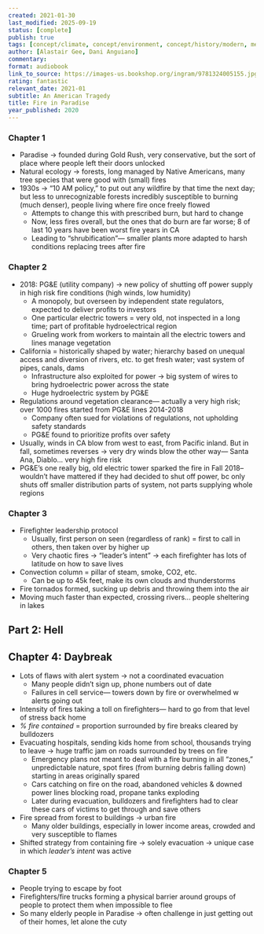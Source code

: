 ```yaml
---
created: 2021-01-30
last_modified: 2025-09-19
status: [complete]
publish: true
tags: [concept/climate, concept/environment, concept/history/modern, media/nonfiction/journalism, type/notes]
author: [Alastair Gee, Dani Anguiano]
commentary:
format: audiobook
link_to_source: https://images-us.bookshop.org/ingram/9781324005155.jpg?v=65cf0e4ed7428f1b22868861903a46e8
rating: fantastic
relevant_date: 2021-01
subtitle: An American Tragedy
title: Fire in Paradise
year_published: 2020
---
```


### Chapter 1

- Paradise → founded during Gold Rush, very conservative, but the sort of place where people left their doors unlocked
- Natural ecology → forests, long managed by Native Americans, many tree species that were good with (small) fires
- 1930s → “10 AM policy,” to put out any wildfire by that time the next day; but less to unrecognizable forests incredibly susceptible to burning (much denser), people living where fire once freely flowed
    - Attempts to change this with prescribed burn, but hard to change
    - Now, less fires overall, but the ones that do burn are far worse; 8 of last 10 years have been worst fire years in CA
    - Leading to “shrubification”— smaller plants more adapted to harsh conditions replacing trees after fire

### Chapter 2

- 2018: PG&E (utility company) → new policy of shutting off power supply in high risk fire conditions (high winds, low humidity)
    - A monopoly, but overseen by independent state regulators, expected to deliver profits to investors
    - One particular electric towers = very old, not inspected in a long time; part of profitable hydroelectrical region
    - Grueling work from workers to maintain all the electric towers and lines manage vegetation
- California = historically shaped by water; hierarchy based on unequal access and diversion of rivers, etc. to get fresh water; vast system of pipes, canals, dams
    - Infrastructure also exploited for power → big system of wires to bring hydroelectric power across the state
    - Huge hydroelectric system by PG&E
- Regulations around vegetation clearance— actually a very high risk; over 1000 fires started from PG&E lines 2014-2018
    - Company often sued for violations of regulations, not upholding safety standards
    - PG&E found to prioritize profits over safety
- Usually, winds in CA blow from west to east, from Pacific inland. But in fall, sometimes reverses → very dry winds blow the other way— Santa Ana, Diablo... very high fire risk
- PG&E’s one really big, old electric tower sparked the fire in Fall 2018– wouldn’t have mattered if they had decided to shut off power, bc only shuts off smaller distribution parts of system, not parts supplying whole regions

### Chapter 3

- Firefighter leadership protocol
    - Usually, first person on seen (regardless of rank) = first to call in others, then taken over by higher up
    - Very chaotic fires → “leader’s intent” → each firefighter has lots of latitude on how to save lives
- Convection column = pillar of steam, smoke, CO2, etc.
    - Can be up to 45k feet, make its own clouds and thunderstorms
- Fire tornados formed, sucking up debris and throwing them into the air
- Moving much faster than expected, crossing rivers... people sheltering in lakes

## Part 2: Hell

## Chapter 4: Daybreak

- Lots of flaws with alert system → not a coordinated evacuation
    - Many people didn’t sign up, phone numbers out of date
    - Failures in cell service— towers down by fire or overwhelmed w alerts going out
- Intensity of fires taking a toll on firefighters— hard to go from that level of stress back home
- *% fire contained* = proportion surrounded by fire breaks cleared by bulldozers
- Evacuating hospitals, sending kids home from school, thousands trying to leave → huge traffic jam on roads surrounded by trees on fire
    - Emergency plans not meant to deal with a fire burning in all “zones,” unpredictable nature, spot fires (from burning debris falling down) starting in areas originally spared
    - Cars catching on fire on the road, abandoned vehicles & downed power lines blocking road, propane tanks exploding
    - Later during evacuation, bulldozers and firefighters had to clear these cars of victims to get through and save others
- Fire spread from forest to buildings → urban fire
    - Many older buildings, especially in lower income areas, crowded and very susceptible to flames
- Shifted strategy from containing fire → solely evacuation → unique case in which *leader’s intent* was active

### Chapter 5

- People trying to escape by foot
- Firefighters/fire trucks forming a physical barrier around groups of people to protect them when impossible to flee
- So many elderly people in Paradise → often challenge in just getting out of their homes, let alone the cuty
